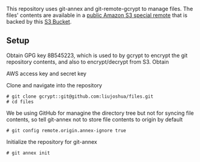 This repository uses git-annex and git-remote-gcrypt to manage files. The files' contents are available in a [public Amazon S3 special remote](https://git-annex.branchable.com/tips/public_Amazon_S3_remote/) that is backed by this [S3 Bucket](http://s3.amazonaws.com/liujoshua-public-files?prefix=git-annex).

## Setup 
Obtain GPG key 8B545223, which is used to by gcrypt to encrypt the git repository contents, and also to encrypt/decrypt from S3.
Obtain 

AWS access key and secret key

Clone and navigate into the repository

    # git clone gcrypt::git@github.com:liujoshua/files.git
    # cd files
    
We be using GitHub for managine the directory tree but not for syncing file contents, so tell git-annex not to store file contents to origin by default

    # git config remote.origin.annex-ignore true
    
Initialize the repository for git-annex

    # git annex init
    
